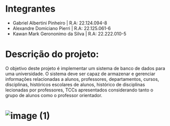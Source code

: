 # Integrantes
- Gabriel Albertini Pinheiro | R.A: 22.124.094-8
- Alexandre Domiciano Pierri | R.A: 22.125.061-6
- Kawan Mark Gerononimo da Silva | R.A: 22.222.010-5


# Descrição do projeto:
O objetivo deste projeto é implementar um sistema de banco de dados para uma universidade. O sistema deve ser capaz de armazenar e gerenciar informações relacionadas a alunos, professores, departamentos, cursos, disciplinas, históricos escolares de alunos, histórico de disciplinas lecionadas por professores, TCCs apresentados considerando tanto o grupo de alunos como o professor orientador.


# ![image (1)](https://github.com/user-attachments/assets/0df05408-86db-4703-b3a8-27fc81d3c62d)

